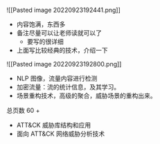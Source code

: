 ![[Pasted image 20220923192441.png]]

- 内容饱满，东西多
- 备注尽量可以让老师读就可以了
	- 要写的很详细
- 上面写比较经典的技术，介绍一下

![[Pasted image 20220923192800.png]]

- NLP 图像，流量内容进行检测
- 加密流量：流的统计信息，及其学习。
- 场景重构技术，高级的聚合，威胁场景的重构出来。

总页数 60 +

- ATT&CK 威胁库结构和应用
- 面向 ATT&CK 网络威胁分析技术
